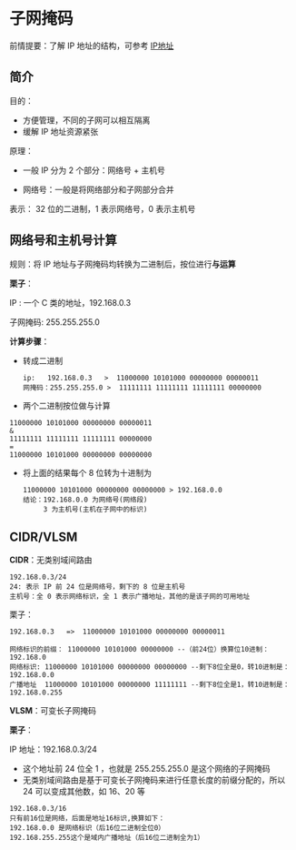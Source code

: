 # 子网掩码

前情提要：了解 IP 地址的结构，可参考 [IP地址](/basic-skills/network/IP地址/)

## 简介

目的：

+ 方便管理，不同的子网可以相互隔离
+ 缓解 IP 地址资源紧张

原理：

+ 一般 IP 分为 2 个部分：网络号 + 主机号

+ 网络号：一般是将网络部分和子网部分合并

表示： 32 位的二进制，1 表示网络号，0 表示主机号

## 网络号和主机号计算

规则：将 IP 地址与子网掩码均转换为二进制后，按位进行**与运算**

**栗子**：

IP : 一个 C 类的地址，192.168.0.3

子网掩码: 255.255.255.0

**计算步骤**：

+ 转成二进制

  ```
  ip:   192.168.0.3   >  11000000 10101000 00000000 00000011
  网掩码：255.255.255.0 >  11111111 11111111 11111111 00000000
  ```

+  两个二进制按位做与计算 

  ```
  11000000 10101000 00000000 00000011
  &
  11111111 11111111 11111111 00000000
  =
  11000000 10101000 00000000 00000000
  ```

+ 将上面的结果每个 8 位转为十进制为 

  ```
  11000000 10101000 00000000 00000000 > 192.168.0.0
  结论：192.168.0.0 为网络号(网络段)
       3 为主机号(主机在子网中的标识)
  ```
## CIDR/VLSM
**CIDR**：无类别域间路由

```\
192.168.0.3/24
24: 表示 IP 前 24 位是网络号，剩下的 8 位是主机号
主机号：全 0 表示网络标识，全 1 表示广播地址，其他的是该子网的可用地址
```

栗子：

```
192.168.0.3   =>  11000000 10101000 00000000 00000011

网络标识的前缀： 11000000 10101000 00000000 --（前24位）换算位10进制：192.168.0
网络标识: 11000000 10101000 00000000 00000000 --剩下8位全是0，转10进制是：192.168.0.0
广播地址  11000000 10101000 00000000 11111111 --剩下8位全是1，转10进制是：192.168.0.255
```

**VLSM**：可变长子网掩码

**栗子**：

IP 地址：192.168.0.3/24

+ 这个地址前 24 位全 1 ，也就是 255.255.255.0 是这个网络的子网掩码
+ 无类别域间路由是基于可变长子网掩码来进行任意长度的前缀分配的，所以 24 可以变成其他数，如 16、20 等

```
192.168.0.3/16
只有前16位是网络，后面是地址16标识,换算如下：
192.168.0.0 是网络标识（后16位二进制全位0）
192.168.255.255这个是域内广播地址（后16位二进制全为1）
```











